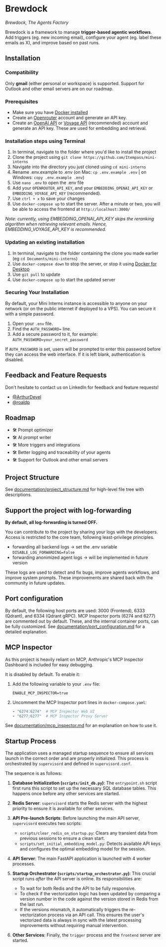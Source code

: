 # Brewdock
*Brewdock, The Agents Factory*

Brewdock is a framework to manage **trigger-based agentic workflows**. Add triggers (eg. new incoming email), configure your agent (eg. label these emails as X), and improve based on past runs.


## Installation
### Compatibility
Only **gmail** (either personal or workspace) is supported. Support for Outlook and other email servers are on our roadmap.

### Prerequisites
- Make sure you have [Docker installed](https://docs.docker.com/engine/install/)
- Create an [Openrouter](https://openrouter.ai/) account and generate an API key.
- Create an [OpenAI API](https://platform.openai.com/) or [Voyage API](https://www.voyageai.com/) (recommended) account and generate an API key. These are used for embedding and retrieval.

### Installation steps using Terminal
1. In terminal, navigate to the folder where you'd like to install the project
2. Clone the project using `git clone https://github.com/Itempass/mini-interns`
3. Navigate into the directory you just cloned using `cd mini-interns`
4. Rename .env.example to .env (on Mac: `cp .env.example .env` | on Windows: `copy .env.example .env`)
5. Use `nano .env` to open the .env file
6. Add your `OPENROUTER_API_KEY`, and your `EMBEDDING_OPENAI_API_KEY` or `EMBEDDING_VOYAGE_API_KEY` (recommended).
7. Use `ctrl + x` to save your changes
8. Use `docker-compose up` to start the server. After a minute or two, you will be able to access the frontend at `http://localhost:3000/`

*Note: currently, using EMBEDDING_OPENAI_API_KEY skips the reranking algorithm when retrieving relevant emails. Hence, EMBEDDING_VOYAGE_API_KEY is recommended.*

### Updating an existing installation
1. In terminal, navigate to the folder containing the clone you made earlier (eg `cd Documents/mini-interns`)
2. Use `docker-compose down` to stop the server, or stop it using [Docker for Desktop](https://www.docker.com/products/docker-desktop/)
3. Use `git pull` to update
4. Use `docker-compose up` to start the updated server

### Securing Your Installation
By default, your Mini Interns instance is accessible to anyone on your network (or on the public internet if deployed to a VPS). You can secure it with a simple password.

1. Open your `.env` file.
2. Find the `AUTH_PASSWORD=` line.
3. Add a secure password to it, for example: `AUTH_PASSWORD=your_secret_password`

If `AUTH_PASSWORD` is set, users will be prompted to enter this password before they can access the web interface. If it is left blank, authentication is disabled.

## Feedback and Feature Requests

Don't hesitate to contact us on LinkedIn for feedback and feature requests!

* [@ArthurDevel](https://www.linkedin.com/in/arthurstockman/)
* [@roaldp](https://www.linkedin.com/in/roaldparmentier/)

## Roadmap

* 🛠️ Prompt optimizer
* 🛠️ AI prompt writer
* 🛠️ More triggers and integrations
* 🛠️ Better logging and traceability of your agents
* 🛠️ Support for Outlook and other email servers

## Project Structure

See [documentation/project_structure.md](documentation/project_structure.md) for high-level file tree with descriptions.

## Support the project with log-forwarding
**By default, all log-forwarding is turned OFF.**

You can contribute to the project by sharing your logs with the developers. Access is restricted to the core team, following least-privilege principles. 

- forwarding all backend logs -> set the .env variable `DISABLE_LOG_FORWARDING=False`
- forwarding anonimized agent logs -> will be implemented in future version

These logs are used to detect and fix bugs, improve agents workflows, and improve system prompts. These improvements are shared back with the community in future updates. 

## Port configuration
By default, the following host ports are used: 3000 (Frontend), 6333 (Qdrant), and 6334 (Qdrant gRPC). MCP Inspector ports (6274 and 6277) are commented out by default. These, and the internal container ports, can be fully customized. See [documentation/port_configuration.md](documentation/port_configuration.md) for a detailed explanation.

## MCP Inspector

As this project is heavily reliant on MCP, Anthropic's MCP Inspector Dashboard is included for easy debugging.

It is disabled by default. To enable it:
1. Add the following variable to your `.env` file:
   ```
   ENABLE_MCP_INSPECTOR=true
   ```
2. Uncomment the MCP Inspector port lines in `docker-compose.yaml`:
   ```yaml
   - "6274:6274"  # MCP Inspector Web UI
   - "6277:6277"  # MCP Inspector Proxy Server
   ```

See [documentation/mcp_inspector.md](documentation/mcp_inspector.md) for an explanation on how to use it.

## Startup Process

The application uses a managed startup sequence to ensure all services launch in the correct order and are properly initialized. This process is orchestrated by `supervisord` and defined in `supervisord.conf`.

The sequence is as follows:

1.  **Database Initialization (`scripts/init_db.py`)**: The `entrypoint.sh` script first runs this script to set up the necessary SQL database tables. This happens once before any other services are started.

2.  **Redis Server**: `supervisord` starts the Redis server with the highest priority to ensure it is available for other services.

3.  **API Pre-launch Scripts**: Before launching the main API server, `supervisord` executes two scripts:
    *   `scripts/clear_redis_on_startup.py`: Clears any transient data from previous sessions to ensure a clean start.
    *   `scripts/set_initial_embedding_model.py`: Detects available API keys and configures the optimal embedding model for the session.

4.  **API Server**: The main FastAPI application is launched with 4 worker processes.

5.  **Startup Orchestrator (`scripts/startup_orchestrator.py`)**: This crucial script runs *after* the API server is online. Its responsibilities are:
    *   To wait for both Redis and the API to be fully responsive.
    *   To check if the vectorization logic has been updated by comparing a version number in the code against the version stored in Redis from the last run.
    *   If the versions mismatch, it automatically triggers the re-vectorization process via an API call. This ensures the user's vectorized data is always in sync with the latest processing improvements without requiring manual intervention.

6.  **Other Services**: Finally, the `trigger` process and the `frontend` server are started.


